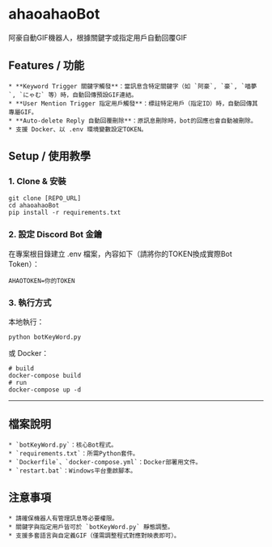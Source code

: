 # ahaoahaoBot

阿豪自動GIF機器人，根據關鍵字或指定用戶自動回覆GIF

## Features / 功能

    * **Keyword Trigger 關鍵字觸發**：當訊息含特定關鍵字（如 `阿豪`, `豪`, `喵夢`, `にゃむ` 等）時，自動回傳預設GIF連結。
    * **User Mention Trigger 指定用戶觸發**：標註特定用戶（指定ID）時，自動回傳其專屬GIF。
    * **Auto-delete Reply 自動回覆刪除**：原訊息刪除時，bot的回應也會自動被刪除。
    * 支援 Docker、以 .env 環境變數設定TOKEN。

## Setup / 使用教學

### 1. Clone & 安裝

    git clone [REPO_URL]
    cd ahaoahaoBot
    pip install -r requirements.txt

### 2. 設定 Discord Bot 金鑰

在專案根目錄建立 .env 檔案，內容如下（請將你的TOKEN換成實際Bot Token）：

    AHAOTOKEN=你的TOKEN

### 3. 執行方式

本地執行：

    python botKeyWord.py

或 Docker：

    # build
    docker-compose build
    # run
    docker-compose up -d

--------------------------------------------------------------------------------------------------------------------------------------------------------------------------------------------------------------

## 檔案說明

    * `botKeyWord.py`：核心Bot程式。
    * `requirements.txt`：所需Python套件。
    * `Dockerfile`、`docker-compose.yml`：Docker部署用文件。
    * `restart.bat`：Windows平台重啟腳本。

## 注意事項

    * 請確保機器人有管理訊息等必要權限。
    * 關鍵字與指定用戶皆可於 `botKeyWord.py` 靜態調整。
    * 支援多套語言與自定義GIF（僅需調整程式對應對映表即可）。